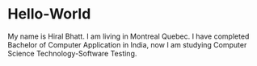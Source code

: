 # Hello-World


My name is Hiral Bhatt.
I am living in Montreal Quebec.
I have completed Bachelor of Computer Application in India,
now I am studying Computer Science Technology-Software Testing.

